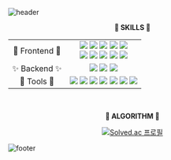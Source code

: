 ![header](https://capsule-render.vercel.app/api?type=waving&color=E684FF&height=80&section=header&text=%&fontSize=50)
<div align="center">
    <p><strong> 🌟 SKILLS 🌟 </strong></p>
  <div>
    <table>
      <tr>
        <td align="center"> 💎 Frontend 💎 </td>
        <td align="center">
          <img src="https://img.shields.io/badge/javascript-F7DF1E?style=flat-square&logo=javascript&logoColor=000000"/> 
          <img src="https://img.shields.io/badge/typescript-3178C6?style=flat-square&logo=typescript&logoColor=000000"/> 
          <img src="https://img.shields.io/badge/nextjs-000000?style=flat-square&logo=nextdotjs&logoColor=111111"/>
          <img src="https://img.shields.io/badge/react-61DAFB?style=flat-square&logo=react&logoColor=000000"/> 
          <img src="https://img.shields.io/badge/vuejs-4FC08D?style=flat-square&logo=vuedotjs&logoColor=000000"/>
            <br/>
          <img src="https://img.shields.io/badge/html5-E34F26?style=flat-square&logo=html5&logoColor=000000"/>
          <img src="https://img.shields.io/badge/css-1572B6?style=flat-square&logo=css3&logoColor=000000"/>
          <img src="https://img.shields.io/badge/tailwindcss-06B6D4?style=flat-square&logo=tailwindcss&logoColor=000000"/>
          <img src="https://img.shields.io/badge/styledcomponents-DB7093?style=flat-square&logo=styledcomponents&logoColor=000000"/>
          <img src="https://img.shields.io/badge/sass-CC6699?style=flat-square&logo=sass&logoColor=000000"/>
        </td>
      </tr>
      <tr>
        <td align="center"> ✨ Backend ✨ </td>
        <td align="center">
          <img src="https://img.shields.io/badge/java-4B4B77?style=flat-square&logo=java&logoColor=000000"/>
          <img src="https://img.shields.io/badge/springboot-6DB33F?style=flat-square&logo=springboot&logoColor=000000"/> 
          <img src="https://img.shields.io/badge/mysql-4479A1?style=flat-square&logo=mysql&logoColor=000000"/>
        </td>
      </tr>
      <tr>
        <td align="center">  🎇 Tools 🎇 </td>
            <td align="center">
              <img src="https://img.shields.io/badge/visualstudiocode-007ACC?style=flat-square&logo=visualstudiocode&logoColor=000000"/>
              <img src="https://img.shields.io/badge/intelij-006600?style=flat-square&logo=intelij&logoColor=000000"/>
              <img src="https://img.shields.io/badge/jira-0052CC?style=flat-square&logo=jira&logoColor=000000"/>
              <img src="https://img.shields.io/badge/gerrit-EEEEEE?style=flat-square&logo=gerrit&logoColor=000000"/>
              <img src="https://img.shields.io/badge/postman-FF6C37?style=flat-square&logo=postman&logoColor=000000"/>
              <img src="https://img.shields.io/badge/swagger-85EA2D?style=flat-square&logo=swagger&logoColor=000000"/>
              <img src="https://img.shields.io/badge/figma-F24E1E?style=flat-square&logo=figma&logoColor=000000"/>
            </td>
        </td>
      </tr>
    </table>
  </div>
</div>
<br />
<div align="center">
    <p><strong> 🔰 ALGORITHM 🔰 </strong></p>


[![Solved.ac
프로필](http://mazassumnida.wtf/api/mini/generate_badge?boj=wldnjs1123)](https://solved.ac/wldnjs1123)
</div>

![footer](https://capsule-render.vercel.app/api?type=waving&color=E684FF&height=80&section=footer&text=%&fontSize=50)



